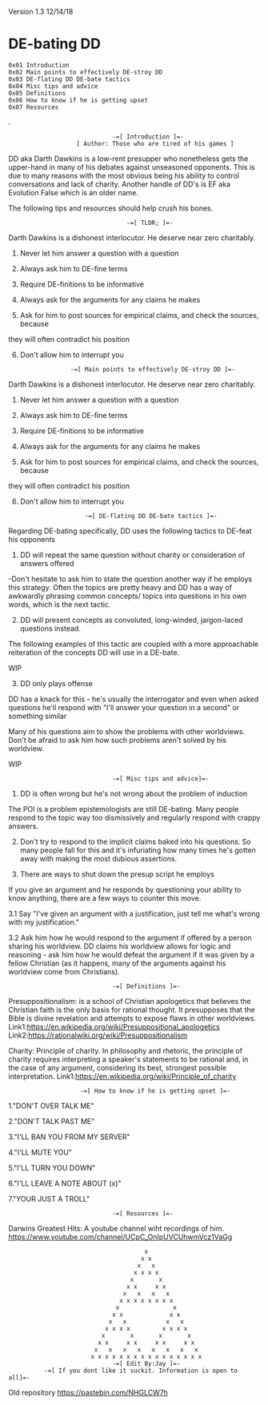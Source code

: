Version 1.3 12/14/18

# DE-bating DD         



    0x01 Introduction
    0x02 Main points to effectively DE-stroy DD                           
    0x03 DE-flating DD DE-bate tactics                   
    0x04 Misc tips and advice                                  
    0x05 Definitions                                   
    0x06 How to know if he is getting upset                                    
    0x07 Resources     
        
.

                                 -=[ Introduction ]=-
                       [ Author: Those who are tired of his games ]

DD aka Darth Dawkins is a low-rent presupper who nonetheless gets the upper-hand in 
many of his debates against unseasoned opponents. This is due to many reasons with the 
most obvious being his ability to control conversations and lack of charity. Another 
handle of DD's is EF aka Evolution False which is an older name.

The following tips and resources should help crush his bones.



                                     -=[ TLDR; ]=-

Darth Dawkins is a dishonest interlocutor. He deserve near zero charitably.  

1. Never let him answer a question with a question

2. Always ask him to DE-fine terms

3. Require DE-finitions to be informative

4. Always ask for the arguments for any claims he makes

5. Ask for him to post sources for empirical claims, and check the sources, because 

they will often contradict his position

6. Don't allow him to interrupt you




                     -=[ Main points to effectively DE-stroy DD ]=-


Darth Dawkins is a dishonest interlocutor. He deserve near zero charitably.  

1. Never let him answer a question with a question

2. Always ask him to DE-fine terms

3. Require DE-finitions to be informative

4. Always ask for the arguments for any claims he makes

5. Ask for him to post sources for empirical claims, and check the sources, because 

they will often contradict his position

6. Don't allow him to interrupt you




                         -=[ DE-flating DD DE-bate tactics ]=-

Regarding DE-bating specifically, DD uses the following tactics to DE-feat his opponents

1. DD will repeat the same question without charity or consideration of answers offered

-Don't hesitate to ask him to state the question another way if he employs this strategy. 
Often the topics are pretty heavy and DD has a way of awkwardly phrasing common concepts/
topics into questions in his own words, which is the next tactic.

2. DD will present concepts as convoluted, long-winded, jargon-laced questions instead.

The following examples of this tactic are coupled with a more approachable reiteration 
of the concepts DD will use in a DE-bate.

WIP

3. DD only plays offense

DD has a knack for this - he's usually the interrogator and even when asked questions 
he'll respond with "I'll answer your question in a second" or something similar

Many of his questions aim to show the problems with other worldviews. 
Don't be afraid to ask him how such problems aren't solved by his worldview.

WIP



                                 -=[ Misc tips and advice]=-


1. DD is often wrong but he's not wrong about the problem of induction

The POI is a problem epistemologists are still DE-bating. Many people respond to the 
topic way too dismissively and regularly respond with crappy answers.

2. Don't try to respond to the implicit claims baked into his questions. So many 
people fall for this and it's infuriating how many times he's gotten away with making 
the most dubious assertions.

3. There are ways to shut down the presup script he employs

If you give an argument and he responds by questioning your ability to know anything, 
there are a few ways to counter this move.

3.1 Say "I've given an argument with a justification, just tell me what's wrong with 
my justification."

3.2 Ask him how he would respond to the argument if offered by a person sharing his 
worldview. DD claims his worldview allows for logic and reasoning - ask him how he 
would defeat the argument if it was given by a fellow Christian (as it happens, many 
of the arguments against his worldview come from Christians).



                                 -=[ Definitions ]=-

Presuppositionalism: is a school of Christian apologetics that believes the Christian 
faith is the only basis for rational thought. It presupposes that the Bible is divine 
revelation and attempts to expose flaws in other worldviews.
Link1:https://en.wikipedia.org/wiki/Presuppositional_apologetics
Link2:https://rationalwiki.org/wiki/Presuppositionalism

Charity: Principle of charity. In philosophy and rhetoric, the principle of charity requires 
interpreting a speaker's statements to be rational and, in the case of any argument, 
considering its best, strongest possible interpretation.
Link1:https://en.wikipedia.org/wiki/Principle_of_charity



                        -=[ How to know if he is getting upset ]=-

1."DON'T OVER TALK ME"

2."DON'T TALK PAST ME"

3."I'LL BAN YOU FROM MY SERVER"

4."I'LL MUTE YOU"

5."I'LL TURN YOU DOWN"

6."I'LL LEAVE A NOTE ABOUT (x)"

7."YOUR JUST A TROLL"



                                 -=[ Resources ]=-
				 
Darwins Greatest Hits: A youtube channel wiht recordings of him.
https://www.youtube.com/channel/UCpC_OnIpUVCUhwmVcz1VaGg




                                          x
                                         x x
                                        x   x
                                       x x x x
                                      x       x
                                     x x     x x
                                    x   x   x   x
                                   x x x x x x x x
                                  x               x
                                 x x             x x
                                x   x           x   x
                               x x x x         x x x x
                              x       x       x       x
                             x x     x x     x x     x x
                            x   x   x   x   x   x   x   x
                           x x x x x x x x x x x x x x x x
                                 -=[ Edit By:Jay ]=-
              -=[ If you dont like it suckit. Information is open to all]=-

Old repository https://pastebin.com/NHGLCW7h
